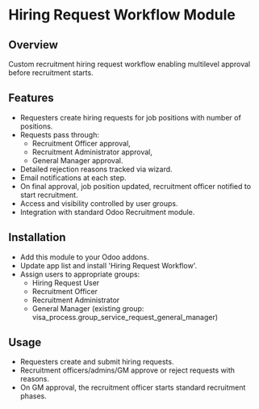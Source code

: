 # Hiring Request Workflow Module

## Overview
Custom recruitment hiring request workflow enabling multilevel approval before recruitment starts.

## Features
- Requesters create hiring requests for job positions with number of positions.
- Requests pass through:
  - Recruitment Officer approval,
  - Recruitment Administrator approval,
  - General Manager approval.
- Detailed rejection reasons tracked via wizard.
- Email notifications at each step.
- On final approval, job position updated, recruitment officer notified to start recruitment.
- Access and visibility controlled by user groups.
- Integration with standard Odoo Recruitment module.

## Installation
- Add this module to your Odoo addons.
- Update app list and install 'Hiring Request Workflow'.
- Assign users to appropriate groups:
  - Hiring Request User
  - Recruitment Officer
  - Recruitment Administrator
  - General Manager (existing group: visa_process.group_service_request_general_manager)

## Usage
- Requesters create and submit hiring requests.
- Recruitment officers/admins/GM approve or reject requests with reasons.
- On GM approval, the recruitment officer starts standard recruitment phases.